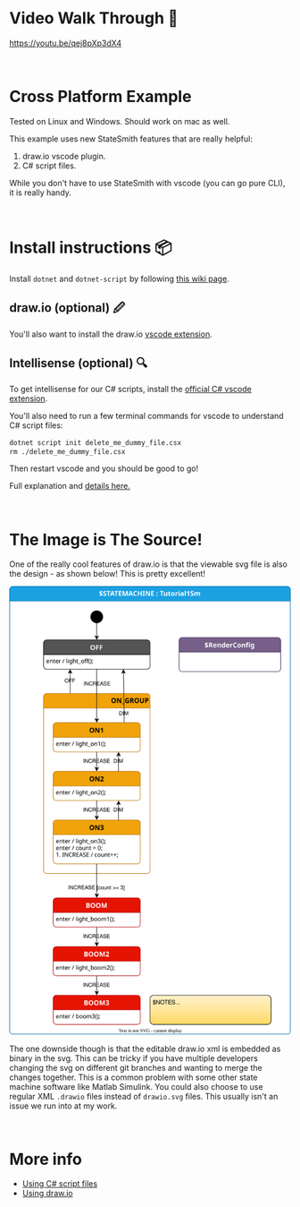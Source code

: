 # Video Walk Through 🚶
https://youtu.be/qej8pXp3dX4

<br/>

# Cross Platform Example
Tested on Linux and Windows. Should work on mac as well.

This example uses new StateSmith features that are really helpful:
1. draw.io vscode plugin.
2. C# script files.

While you don't have to use StateSmith with vscode (you can go pure CLI),
it is really handy.

<br/>

# Install instructions 📦
Install `dotnet` and `dotnet-script` by following [this wiki page](https://github.com/StateSmith/StateSmith/wiki/StateSmith-install-requirements).

## draw.io (optional) 🖉
You'll also want to install the draw.io [vscode extension](https://marketplace.visualstudio.com/items?itemName=hediet.vscode-drawio).

## Intellisense (optional) 🔍
To get intellisense for our C# scripts, install the [official C# vscode extension](https://marketplace.visualstudio.com/items?itemName=ms-dotnettools.csharp).

You'll also need to run a few terminal commands for vscode to understand C# script files:

```
dotnet script init delete_me_dummy_file.csx
rm ./delete_me_dummy_file.csx
```

Then restart vscode and you should be good to go!

Full explanation and [details here.](https://github.com/StateSmith/StateSmith/wiki/Using-c%23-script-files-(.CSX)-instead-of-solutions-and-projects#setup-vscode-for-debugging-c-script-files-and-intellisense)

<br/>

# The Image is The Source!
One of the really cool features of draw.io is that the viewable svg file is also the design - as shown below! This is pretty excellent!

![](./src/Tutorial1Sm.drawio.svg)

The one downside though is that the editable draw.io xml is embedded as binary in the svg. This can be tricky if you have multiple developers changing the svg on different git branches and wanting to merge the changes together. This is a common problem with some other state machine software like Matlab Simulink. You could also choose to use regular XML `.drawio` files instead of `drawio.svg` files. This usually isn't an issue we run into at my work.

<br/>

# More info
* [Using C# script files](https://github.com/StateSmith/StateSmith/wiki/Using-c%23-script-files-(.CSX)-instead-of-solutions-and-projects)
* [Using draw.io](https://github.com/StateSmith/StateSmith/wiki/Getting-started-using-draw.io-with-StateSmith)
